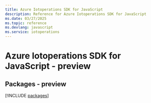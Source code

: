 ```yaml
---
title: Azure Iotoperations SDK for JavaScript
description: Reference for Azure Iotoperations SDK for JavaScript
ms.date: 03/27/2025
ms.topic: reference
ms.devlang: javascript
ms.service: iotoperations
---
```

# Azure Iotoperations SDK for JavaScript - preview
## Packages - preview
[!INCLUDE [packages](iotoperations-index.md)]